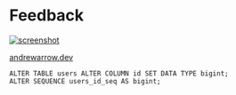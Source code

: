 # Feedback

[![screenshot](https://i.imgur.com/8s6SKK9.png)](https://andrewarrow.dev/)

[andrewarrow.dev](https://andrewarrow.dev/)


```
ALTER TABLE users ALTER COLUMN id SET DATA TYPE bigint;  
ALTER SEQUENCE users_id_seq AS bigint;
```

